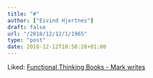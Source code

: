 ```yaml
---
title: "#"
author: ["Eivind Hjertnes"]
draft: false
url: "/2018/12/12/1/1965"
type: "post"
date: 2018-12-12T18:58:28+01:00
---
```


Liked:
[Functional
Thinking Books - Mark writes](https://mdhughes.tech/2018/11/30/functional-thinking-books/)
